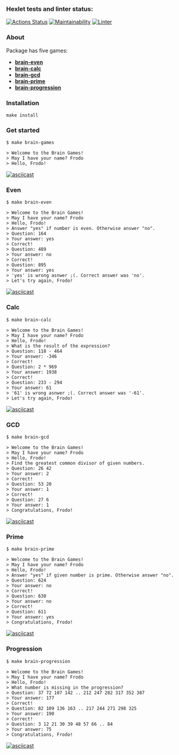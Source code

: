 ### Hexlet tests and linter status:
[![Actions Status](https://github.com/ildarjans/frontend-project-lvl1/workflows/hexlet-check/badge.svg)](https://github.com/ildarjans/frontend-project-lvl1/actions)
[![Maintainability](https://api.codeclimate.com/v1/badges/a99a88d28ad37a79dbf6/maintainability)](https://codeclimate.com/github/codeclimate/codeclimate/maintainability)
[![Linter](https://github.com/ildarjans/frontend-project-lvl1/actions/workflows/node-ci.yml/badge.svg)](https://github.com/ildarjans/frontend-project-lvl1/actions/workflows/node-ci.yml)

### About
Package has five games:  
- [**brain-even**](#even) 
- [**brain-calc**](#calc)  
- [**brain-gcd**](#gcd)
- [**brain-prime**](#prime)
- [**brain-progression**](#progression)

### Installation   

```
make install
```    

### Get started

```
$ make brain-games
                                                        
> Welcome to the Brain Games!                                                     
> May I have your name? Frodo                                                     
> Hello, Frodo! 
```

[![asciicast](https://asciinema.org/a/xFPgMCu1YuGLtnSycMivsru47.svg)](https://asciinema.org/a/xFPgMCu1YuGLtnSycMivsru47)

### Even

```
$ make brain-even

> Welcome to the Brain Games!
> May I have your name? Frodo
> Hello, Frodo!
> Answer "yes" if number is even. Otherwise answer "no".
> Question: 164
> Your answer: yes
> Correct!
> Question: 489
> Your answer: no
> Correct!
> Question: 895
> Your answer: yes
> 'yes' is wrong asnwer ;(. Correct answer was 'no'.
> Let's try again, Frodo!
```

[![asciicast](https://asciinema.org/a/UAGZ2IidS6BVzIvG73ALQjj52.svg)](https://asciinema.org/a/UAGZ2IidS6BVzIvG73ALQjj52)


### Calc

```
$ make brain-calc

> Welcome to the Brain Games!
> May I have your name? Frodo
> Hello, Frodo!
> What is the result of the expression?
> Question: 118 - 464
> Your answer: -346
> Correct!
> Question: 2 * 969
> Your answer: 1938
> Correct!
> Question: 233 - 294
> Your answer: 61
> '61' is wrong asnwer ;(. Correct answer was '-61'.
> Let's try again, Frodo!
```

[![asciicast](https://asciinema.org/a/9jfBeb6ONPyfI0WngzG5byqIw.svg)](https://asciinema.org/a/9jfBeb6ONPyfI0WngzG5byqIw)


### GCD

```
$ make brain-gcd

> Welcome to the Brain Games!
> May I have your name? Frodo
> Hello, Frodo!
> Find the greatest common divisor of given numbers.
> Question: 26 42
> Your answer: 2
> Correct!
> Question: 53 20
> Your answer: 1
> Correct!
> Question: 27 6
> Your answer: 1
> Congratulations, Frodo!
```

[![asciicast](https://asciinema.org/a/Mz9rj5d3nlRtIzBlR9rLjFPTc.svg)](https://asciinema.org/a/Mz9rj5d3nlRtIzBlR9rLjFPTc)

### Prime

```
$ make brain-prime

> Welcome to the Brain Games!
> May I have your name? Frodo
> Hello, Frodo!
> Answer "yes" if given number is prime. Otherwise answer "no".
> Question: 624
> Your answer: no
> Correct!
> Question: 630
> Your answer: no
> Correct!
> Question: 611
> Your answer: yes
> Congratulations, Frodo!
```

[![asciicast](https://asciinema.org/a/Exj3kOYQZDBxFOSipdID3dE2U.svg)](https://asciinema.org/a/Exj3kOYQZDBxFOSipdID3dE2U)


### Progression

```
$ make brain-progression

> Welcome to the Brain Games!                                                     
> May I have your name? Frodo                                                     
> Hello, Frodo!                                                                   
> What number is missing in the progression?                                      
> Question: 37 72 107 142 .. 212 247 282 317 352 387                              
> Your answer: 177                                                                
> Correct!                                                                        
> Question: 82 109 136 163 .. 217 244 271 298 325                                 
> Your answer: 190                                                                
> Correct!                                                                        
> Question: 3 12 21 30 39 48 57 66 .. 84                                          
> Your answer: 75                                                                 
> Congratulations, Frodo!  
```

[![asciicast](https://asciinema.org/a/2KjVpjglVlt2PEtl4yvRMllZB.svg)](https://asciinema.org/a/2KjVpjglVlt2PEtl4yvRMllZB)